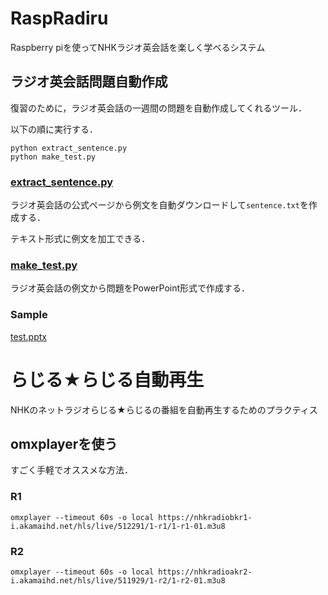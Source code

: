 # RaspRadiru
Raspberry piを使ってNHKラジオ英会話を楽しく学べるシステム


## ラジオ英会話問題自動作成
復習のために，ラジオ英会話の一週間の問題を自動作成してくれるツール．

以下の順に実行する．
```
python extract_sentence.py
python make_test.py
```

### [extract_sentence.py](https://github.com/Atsuto0519/RaspRadiru/blob/master/extract_sentence.py)

ラジオ英会話の公式ページから例文を自動ダウンロードして```sentence.txt```を作成する．

テキスト形式に例文を加工できる．

### [make_test.py](https://github.com/Atsuto0519/RaspRadiru/blob/master/make_test.py)

ラジオ英会話の例文から問題をPowerPoint形式で作成する． 


### Sample

[test.pptx](https://www.slideshare.net/AtsutoInage/test-94869665)


# らじる★らじる自動再生
NHKのネットラジオらじる★らじるの番組を自動再生するためのプラクティス

## omxplayerを使う
すごく手軽でオススメな方法．

### R1
```
omxplayer --timeout 60s -o local https://nhkradiobkr1-i.akamaihd.net/hls/live/512291/1-r1/1-r1-01.m3u8
```

### R2
```
omxplayer --timeout 60s -o local https://nhkradioakr2-i.akamaihd.net/hls/live/511929/1-r2/1-r2-01.m3u8
```
